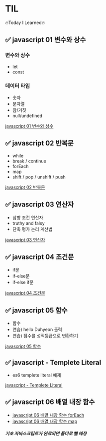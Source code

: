 # TIL
 🔥Today I Learned🔥

## ✅ javascript 01 변수와 상수

### 변수와 상수
- let
- const

### 데이터 타입
- 숫자
- 문자열
- 참/거짓
- null/undefined

<a href="https://velog.io/@hongduhyeon/javascript-1.-%EB%B3%80%EC%88%98">javascript 01 변수와 상수</a>

## ✅ javascript 02 반복문

- while
- break / continue
- forEach
- map
- shift / pop / unshift / push

<a href="https://velog.io/@hongduhyeon/javascript-2.-%EB%B0%98%EB%B3%B5%EB%AC%B8">javascript 02 반복문</a>

## ✅ javascript 03 연산자

- 삼항 조건 연산자
- truthy and falsy
- 단축 평가 논리 계산법

<a href="https://velog.io/@hongduhyeon/javascript-3.-%EC%97%B0%EC%82%B0%EC%9E%90">javascript 03 연산자<a>

## ✅ javascript 04 조건문

- if문
- if-else문
- if-else if문

<a href="https://velog.io/@hongduhyeon/javascript-4.-%EC%A1%B0%EA%B1%B4%EB%AC%B8">javascript 04 조건문<a>
 
 ## ✅ javascript 05 함수

- 함수
- 연습) hello Duhyeon 출력
- 연습) 점수를 성적등급으로 변환하기

<a href="https://velog.io/@hongduhyeon/javascript-05.-%ED%95%A8%EC%88%98">javascript 05 함수<a>
 
 ## ✅ javascript - Templete Literal
 
 - es6 templete literal 예제
 
 <a href="https://velog.io/@hongduhyeon/javascript-Templete-Literal">javascript - Templete Literal</a>
 
  ## ✅ javascript 06 배열 내장 함수
 
  - <a href="https://velog.io/@hongduhyeon/javascript-6.-%EB%B0%B0%EC%97%B4-%EB%82%B4%EC%9E%A5-%ED%95%A8%EC%88%98-forEach">javascript 06 배열 내장 함수 forEach</a>
  - <a href="https://velog.io/@hongduhyeon/javascript-6.-%EB%B0%B0%EC%97%B4-%EB%82%B4%EC%9E%A5-%ED%95%A8%EC%88%98-forEach">javascript 06 배열 내장 함수 map</a>
 
 ##### 기초 자바스크립트가 완료되면 폴더로 뺄 예정
